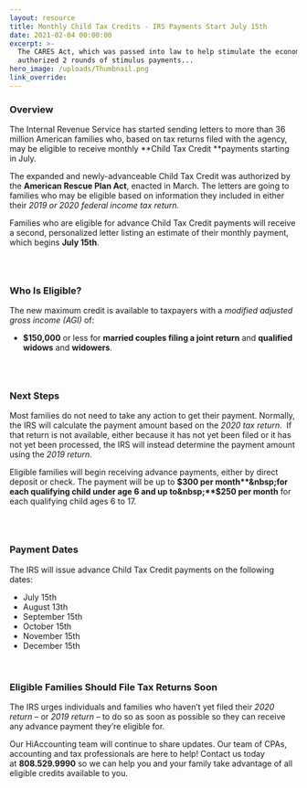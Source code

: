 ```yaml
---
layout: resource
title: Monthly Child Tax Credits - IRS Payments Start July 15th
date: 2021-02-04 00:00:00
excerpt: >-
  The CARES Act, which was passed into law to help stimulate the economy,
  authorized 2 rounds of stimulus payments...
hero_image: /uploads/Thumbnail.png
link_override:
---
```

### ​​​​​​**Overview**

The Internal Revenue Service has started sending letters to more than 36 million American families who, based on tax returns filed with the agency, may be eligible to receive monthly&nbsp;**Child Tax Credit&nbsp;**payments starting in July.

The expanded and newly-advanceable Child Tax Credit was authorized by the&nbsp;**American Rescue Plan Act**, enacted in March. The letters are going to families who may be eligible based on information they included in either their&nbsp;*2019*&nbsp;*or*&nbsp;*2020 federal income tax return.*

Families who are eligible for advance Child Tax Credit payments will receive a second, personalized letter listing an estimate of their monthly payment, which begins&nbsp;**July 15th**.

### &nbsp;

### **Who Is Eligible?**

The new maximum credit is available to taxpayers with a&nbsp;*modified adjusted gross income (AGI)*&nbsp;of:

* **$150,000**&nbsp;or less for&nbsp;**married couples filing a joint return**&nbsp;and&nbsp;**qualified widows**&nbsp;and&nbsp;**widowers**.

### &nbsp;

### **Next Steps**

Most families do not need to take any action to get their payment. Normally, the IRS will calculate the payment amount based on the&nbsp;*2020 tax return*.&nbsp; If that return is not available, either because it has not yet been filed or it has not yet been processed, the IRS will instead determine the payment amount using the&nbsp;*2019 return*.

Eligible families will begin receiving advance payments, either by direct deposit or check. The payment will be up to&nbsp;**$300 per month**&nbsp;for each qualifying child under age 6 and up to&nbsp;**$250 per month**&nbsp;for each qualifying child ages 6 to 17.

### &nbsp;

### **Payment Dates**

The IRS will issue advance Child Tax Credit payments on the following dates:

* July 15th&nbsp; &nbsp; &nbsp; &nbsp;
* August 13th&nbsp; &nbsp; &nbsp; &nbsp;
* September 15th&nbsp; &nbsp; &nbsp; &nbsp;
* October 15th&nbsp; &nbsp; &nbsp; &nbsp;
* November 15th&nbsp; &nbsp; &nbsp; &nbsp;
* December 15th

&nbsp;

### **Eligible Families Should File Tax Returns Soon**

The IRS urges individuals and families who haven’t yet filed their&nbsp;*2020 return*&nbsp;– or&nbsp;*2019 return*&nbsp;– to do so as soon as possible so they can receive any advance payment they’re eligible for.

Our HiAccounting team will continue to share updates. Our team of CPAs, accounting and tax professionals are here to help\! Contact us today at&nbsp;**808\.529.9990**&nbsp;so we can help you and your family take advantage of all eligible credits available to you.&nbsp;
